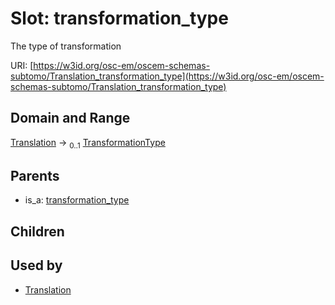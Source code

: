 
# Slot: transformation_type

The type of transformation

URI: [https://w3id.org/osc-em/oscem-schemas-subtomo/Translation_transformation_type](https://w3id.org/osc-em/oscem-schemas-subtomo/Translation_transformation_type)


## Domain and Range

[Translation](Translation.md) &#8594;  <sub>0..1</sub> [TransformationType](TransformationType.md)

## Parents

 *  is_a: [transformation_type](transformation_type.md)

## Children


## Used by

 * [Translation](Translation.md)
